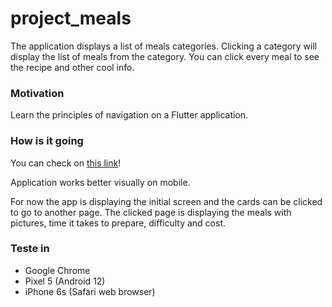 # project_meals

The application displays a list of meals categories. Clicking a category 
will display the list of meals from the category. You can click every meal
to see the recipe and other cool info.

### Motivation

Learn the principles of navigation on a Flutter application.

### How is it going

You can check on [this link](https://projectmeals-59b70.web.app)!

Application works better visually on mobile.

For now the app is displaying the initial screen and the cards can be clicked
to go to another page. The clicked page is displaying the meals with pictures, 
time it takes to prepare, difficulty and cost.

### Teste in

- Google Chrome
- Pixel 5 (Android 12)
- iPhone 6s (Safari web browser)
